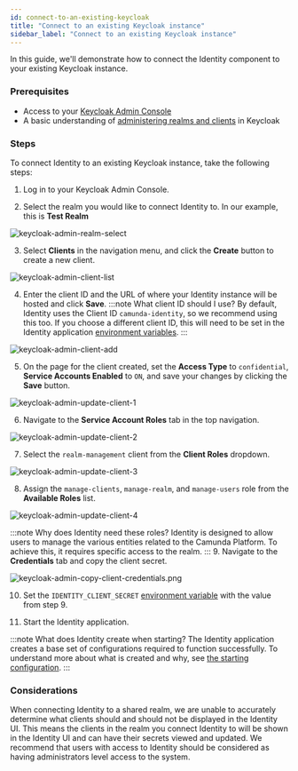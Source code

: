 ```yaml
---
id: connect-to-an-existing-keycloak
title: "Connect to an existing Keycloak instance"
sidebar_label: "Connect to an existing Keycloak instance"
---
```


In this guide, we'll demonstrate how to connect the Identity component to your existing Keycloak instance.

### Prerequisites

- Access to your [Keycloak Admin Console](https://www.keycloak.org/docs/16.1/server_admin/#using-the-admin-console)
- A basic understanding of [administering realms and clients](https://www.keycloak.org/docs/16.1/server_admin/#assembly-managing-clients_server_administration_guide) in Keycloak

### Steps

To connect Identity to an existing Keycloak instance, take the following steps:

1. Log in to your Keycloak Admin Console.

2. Select the realm you would like to connect Identity to. In our example, this is **Test Realm**

![keycloak-admin-realm-select](img/keycloak-admin-realm-select.png)

3. Select **Clients** in the navigation menu, and click the **Create** button to create a new client.

![keycloak-admin-client-list](img/keycloak-admin-client-list.png)

4. Enter the client ID and the URL of where your Identity instance will be hosted and click **Save**.
   :::note What client ID should I use?
   By default, Identity uses the Client ID `camunda-identity`, so we recommend using this too. If you choose a different client ID, this will need to be set in the Identity application [environment variables](/docs/self-managed/identity/deployment/configuration-variables.md).
   :::

![keycloak-admin-client-add](img/keycloak-admin-client-add.png)

5. On the page for the client created, set the **Access Type** to `confidential`, **Service Accounts Enabled** to `ON`, and save your changes by clicking the **Save** button.

![keycloak-admin-update-client-1](img/keycloak-admin-update-client-1.png)

6. Navigate to the **Service Account Roles** tab in the top navigation.

![keycloak-admin-update-client-2](img/keycloak-admin-update-client-2.png)

7. Select the `realm-management` client from the **Client Roles** dropdown.

![keycloak-admin-update-client-3](img/keycloak-admin-update-client-3.png)

8. Assign the `manage-clients`, `manage-realm`, and `manage-users` role from the **Available Roles** list.

![keycloak-admin-update-client-4](img/keycloak-admin-update-client-4.png)

:::note Why does Identity need these roles?
Identity is designed to allow users to manage the various entities related to the Camunda Platform. To achieve this, it requires specific access to the realm.
::: 9. Navigate to the **Credentials** tab and copy the client secret.

![keycloak-admin-copy-client-credentials.png](img/keycloak-admin-copy-client-credentials.png)

10. Set the `IDENTITY_CLIENT_SECRET` [environment variable](/docs/self-managed/identity/deployment/configuration-variables.md) with the value from step 9.

11. Start the Identity application.

:::note What does Identity create when starting?
The Identity application creates a base set of configurations required to function successfully. To understand more about what is created and why, see [the starting configuration](/docs/self-managed/identity/deployment/starting-configuration.md).
:::

### Considerations

When connecting Identity to a shared realm, we are unable to accurately determine what clients should and should not be displayed in the Identity UI. This means the clients in the realm you connect Identity to will be shown in the Identity UI and can
have their secrets viewed and updated. We recommend that users with access to Identity should be considered as having administrators level access to the system.
